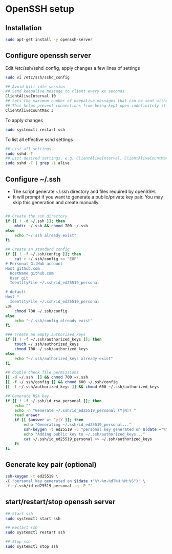 # OpenSSH setup

## Installation
```bash
sudo apt-get install -y openssh-server
```

## Configure openssh server 
Edit /etc/ssh/sshd_config, apply changes a few lines of settings
```bash
sudo vi /etc/ssh/sshd_config
```

```bash
## Avoid kill idle session
## Send keepalive message to client every xx seconds
ClientAliveInterval 10
## Sets the maximum number of keepalive messages that can be sent without a response from the client before the connection is terminated.
## This helps prevent connections from being kept open indefinitely if the client is unresponsive.
ClientAliveCountMax 3
```

To apply changes  
```bash
sudo systemctl restart ssh
```

To list all effective sshd settings
```bash
## List all settings
sudo sshd -T 
## List desired settings, e.g. ClientAliveInterval, ClientAliveCountMax, TCPKeepAlive
sudo sshd -T | grep -i alive
```


## Configure ~/.ssh
- The script generate ~/.ssh directory and files required by openSSH.
- It will prompt if you want to generate a public/private key pair.  You may skip this generation and create manually.
```bash

## Create the ssh directory
if [[ ! -d ~/.ssh ]]; then
    mkdir ~/.ssh && chmod 700 ~/.ssh
else
    echo "~/.ssh already exist"
fi

## Create an standard config
if [[ ! -f ~/.ssh/config ]]; then
    cat > ~/.ssh/config << "EOF"
# Personal GitHub account
Host github.com
  HostName github.com
  User git
  IdentityFile ~/.ssh/id_ed25519_personal

# default
Host *
  IdentityFile ~/.ssh/id_ed25519_personal
EOF
    chmod 700 ~/.ssh/config
else
    echo "~/.ssh/config already exist"
fi

### Create an empty authorized_keys
if [[ ! -f ~/.ssh/authorized_keys ]]; then
    touch ~/.ssh/authorized_keys
    chmod 700 ~/.ssh/authorized_keys
else
    echo "~/.ssh/authorized_keys already exist"
fi

## double check file permissions
[[ -d ~/.ssh  ]] && chmod 700 ~/.ssh
[[ -f ~/.ssh/config ]] && chmod 600 ~/.ssh/config
[[ -f ~/.ssh/authorized_keys ]] && chmod 600 ~/.ssh/authorized_keys

## Generate RSA key
if [[ ! -f ~/.ssh/id_rsa_personal ]]; then
    echo ""
    echo -n "Generate ~/.ssh/id_ed25519_personal (Y|N)? "
    read answer
    if [[ $answer =~ ^y|Y ]]; then
        echo "Generating ~/.ssh/id_ed25519_personal..."
        ssh-keygen -t ed25519 -C "personal key generated on $(date +"%Y-%m-%dT%H:%M:%S")" -f ~/.ssh/id_ed25519_personal -q -P ""
        echo "Adding public key to ~/.ssh/authorized_keys..."
        cat ~/.ssh/id_ed25519_personal >> ~/.ssh/authorized_keys
    fi
fi
```

## Generate key pair (optional)
```bash
ssh-keygen -t ed25519 \
-C "personal key generated on $(date +"%Y-%m-%dT%H:%M:%S")" \
-f ~/.ssh/id_ed25519_personal -q -P ""
```

## start/restart/stop openssh server
```bash
## Start ssh 
sudo systemctl start ssh

## Restart ssh 
sudo systemctl restart ssh

## Stop ssh
sudo systemctl stop ssh
```